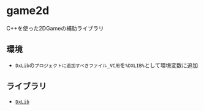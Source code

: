 # game2d
C++を使った2DGameの補助ライブラリ

## 環境
- `DxLib`の`プロジェクトに追加すべきファイル_VC用`を`%DXLIB%`として環境変数に追加

## ライブラリ
- [`DxLib`](https://dxlib.xsrv.jp/)
